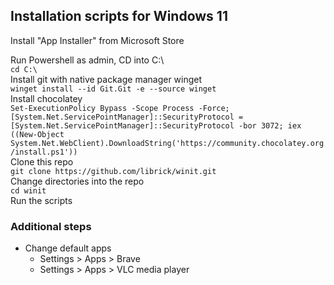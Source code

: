 ## Installation scripts for Windows 11

Install "App Installer" from Microsoft Store


Run Powershell as admin, CD into C:\  
`cd C:\`  
Install git with native package manager winget  
`winget install --id Git.Git -e --source winget`  
Install chocolatey  
`Set-ExecutionPolicy Bypass -Scope Process -Force; [System.Net.ServicePointManager]::SecurityProtocol = [System.Net.ServicePointManager]::SecurityProtocol -bor 3072; iex ((New-Object System.Net.WebClient).DownloadString('https://community.chocolatey.org/install.ps1'))`  
Clone this repo  
`git clone https://github.com/librick/winit.git`  
Change directories into the repo  
`cd winit`  
Run the scripts

### Additional steps
- Change default apps
    - Settings > Apps > Brave
    - Settings > Apps > VLC media player
